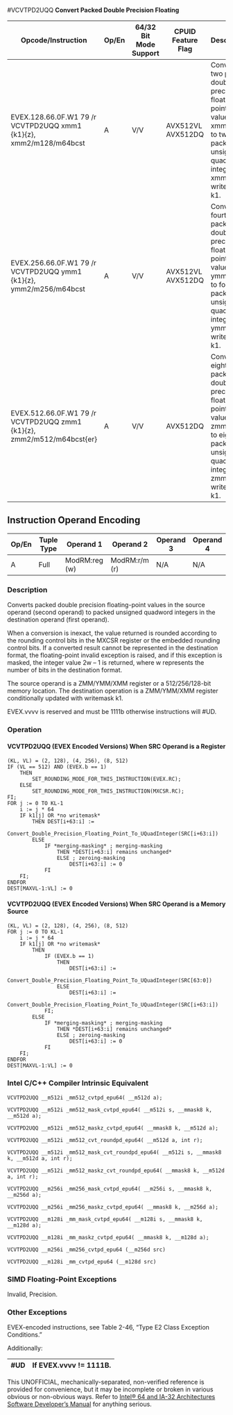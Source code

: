 #VCVTPD2UQQ
**Convert Packed Double Precision Floating**

| Opcode/Instruction                                                     | Op/En | 64/32 Bit Mode Support | CPUID Feature Flag | Description                                                                                                                                     |
| ---------------------------------------------------------------------- | ----- | ---------------------- | ------------------ | ----------------------------------------------------------------------------------------------------------------------------------------------- |
| EVEX.128.66.0F.W1 79 /r VCVTPD2UQQ xmm1 {k1}{z}, xmm2/m128/m64bcst     | A     | V/V                    | AVX512VL AVX512DQ  | Convert two packed double precision floating-point values from xmm2/mem to two packed unsigned quadword integers in xmm1 with writemask k1.     |
| EVEX.256.66.0F.W1 79 /r VCVTPD2UQQ ymm1 {k1}{z}, ymm2/m256/m64bcst     | A     | V/V                    | AVX512VL AVX512DQ  | Convert fourth packed double precision floating-point values from ymm2/mem to four packed unsigned quadword integers in ymm1 with writemask k1. |
| EVEX.512.66.0F.W1 79 /r VCVTPD2UQQ zmm1 {k1}{z}, zmm2/m512/m64bcst{er} | A     | V/V                    | AVX512DQ           | Convert eight packed double precision floating-point values from zmm2/mem to eight packed unsigned quadword integers in zmm1 with writemask k1. |

## Instruction Operand Encoding

| Op/En | Tuple Type | Operand 1     | Operand 2     | Operand 3 | Operand 4 |
| ----- | ---------- | ------------- | ------------- | --------- | --------- |
| A     | Full       | ModRM:reg (w) | ModRM:r/m (r) | N/A       | N/A       |

### Description

Converts packed double precision floating-point values in the source operand (second operand) to packed unsigned quadword integers in the destination operand (first operand).

When a conversion is inexact, the value returned is rounded according to the rounding control bits in the MXCSR register or the embedded rounding control bits. If a converted result cannot be represented in the destination format, the floating-point invalid exception is raised, and if this exception is masked, the integer value 2w – 1 is returned, where w represents the number of bits in the destination format.

The source operand is a ZMM/YMM/XMM register or a 512/256/128-bit memory location. The destination operation is a ZMM/YMM/XMM register conditionally updated with writemask k1.

EVEX.vvvv is reserved and must be 1111b otherwise instructions will #​​​UD.

### Operation

#### VCVTPD2UQQ (EVEX Encoded Versions) When SRC Operand is a Register

```
(KL, VL) = (2, 128), (4, 256), (8, 512)
IF (VL == 512) AND (EVEX.b == 1)
    THEN
        SET_ROUNDING_MODE_FOR_THIS_INSTRUCTION(EVEX.RC);
    ELSE
        SET_ROUNDING_MODE_FOR_THIS_INSTRUCTION(MXCSR.RC);
FI;
FOR j := 0 TO KL-1
    i := j * 64
    IF k1[j] OR *no writemask*
        THEN DEST[i+63:i] :=
            Convert_Double_Precision_Floating_Point_To_UQuadInteger(SRC[i+63:i])
        ELSE
            IF *merging-masking* ; merging-masking
                THEN *DEST[i+63:i] remains unchanged*
                ELSE ; zeroing-masking
                    DEST[i+63:i] := 0
            FI
    FI;
ENDFOR
DEST[MAXVL-1:VL] := 0

```

#### VCVTPD2UQQ (EVEX Encoded Versions) When SRC Operand is a Memory Source

```
(KL, VL) = (2, 128), (4, 256), (8, 512)
FOR j := 0 TO KL-1
    i := j * 64
    IF k1[j] OR *no writemask*
        THEN
            IF (EVEX.b == 1)
                THEN
                    DEST[i+63:i] :=
            Convert_Double_Precision_Floating_Point_To_UQuadInteger(SRC[63:0])
                ELSE
                    DEST[i+63:i] :=
            Convert_Double_Precision_Floating_Point_To_UQuadInteger(SRC[i+63:i])
            FI;
        ELSE
            IF *merging-masking* ; merging-masking
                THEN *DEST[i+63:i] remains unchanged*
                ELSE ; zeroing-masking
                    DEST[i+63:i] := 0
            FI
    FI;
ENDFOR
DEST[MAXVL-1:VL] := 0

```

### Intel C/C++ Compiler Intrinsic Equivalent

```
VCVTPD2UQQ __m512i _mm512_cvtpd_epu64( __m512d a);

```

```
VCVTPD2UQQ __m512i _mm512_mask_cvtpd_epu64( __m512i s, __mmask8 k, __m512d a);

```

```
VCVTPD2UQQ __m512i _mm512_maskz_cvtpd_epu64( __mmask8 k, __m512d a);

```

```
VCVTPD2UQQ __m512i _mm512_cvt_roundpd_epu64( __m512d a, int r);

```

```
VCVTPD2UQQ __m512i _mm512_mask_cvt_roundpd_epu64( __m512i s, __mmask8 k, __m512d a, int r);

```

```
VCVTPD2UQQ __m512i _mm512_maskz_cvt_roundpd_epu64( __mmask8 k, __m512d a, int r);

```

```
VCVTPD2UQQ __m256i _mm256_mask_cvtpd_epu64( __m256i s, __mmask8 k, __m256d a);

```

```
VCVTPD2UQQ __m256i _mm256_maskz_cvtpd_epu64( __mmask8 k, __m256d a);

```

```
VCVTPD2UQQ __m128i _mm_mask_cvtpd_epu64( __m128i s, __mmask8 k, __m128d a);

```

```
VCVTPD2UQQ __m128i _mm_maskz_cvtpd_epu64( __mmask8 k, __m128d a);

```

```
VCVTPD2UQQ __m256i _mm256_cvtpd_epu64 (__m256d src)

```

```
VCVTPD2UQQ __m128i _mm_cvtpd_epu64 (__m128d src)

```

### SIMD Floating-Point Exceptions

Invalid, Precision.

### Other Exceptions

EVEX-encoded instructions, see Table 2-46, “Type E2 Class Exception Conditions.”

Additionally:

| #​​​UD | If EVEX.vvvv != 1111B. |
| ------ | ---------------------- |

This UNOFFICIAL, mechanically-separated, non-verified reference is provided for convenience, but it may be
incomplete or broken in various obvious or non-obvious
ways. Refer to [Intel® 64 and IA-32 Architectures Software Developer’s Manual](https://software.intel.com/en-us/download/intel-64-and-ia-32-architectures-sdm-combined-volumes-1-2a-2b-2c-2d-3a-3b-3c-3d-and-4) for anything serious.
